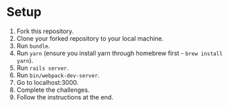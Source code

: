 # Setup

1. Fork this repository.
2. Clone your forked repository to your local machine.
3. Run `bundle`.
4. Run `yarn` (ensure you install yarn through homebrew first - `brew install yarn`).
5. Run `rails server`.
6. Run `bin/webpack-dev-server`.
7. Go to localhost:3000.
8. Complete the challenges.
9. Follow the instructions at the end.
